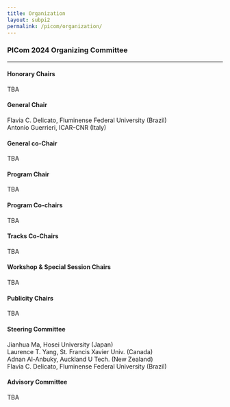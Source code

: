 ```yaml
---
title: Organization
layout: subpi2
permalink: /picom/organization/
---
```


<h3>PICom 2024 Organizing Committee</h3>
<hr/>

<h4>Honorary Chairs</h4>
TBA

<h4>General Chair</h4>
Flavia C. Delicato, Fluminense Federal University (Brazil) <br>
Antonio Guerrieri, ICAR-CNR (Italy)

<h4>General co-Chair</h4>
TBA 

<h4>Program Chair</h4>
TBA 

<h4>Program Co-chairs</h4>
TBA 

<h4>Tracks Co-Chairs</h4>
TBA 

<h4>Workshop & Special Session Chairs</h4>
TBA 

<h4>Publicity Chairs</h4>
TBA 

<h4>Steering Committee</h4>
Jianhua Ma, Hosei University (Japan)<br/>
Laurence T. Yang, St. Francis Xavier Univ. (Canada)<br/>
Adnan Al-Anbuky, Auckland U Tech. (New Zealand)<br/>
Flavia C. Delicato, Fluminense Federal University (Brazil)

<h4>Advisory Committee</h4>
TBA 